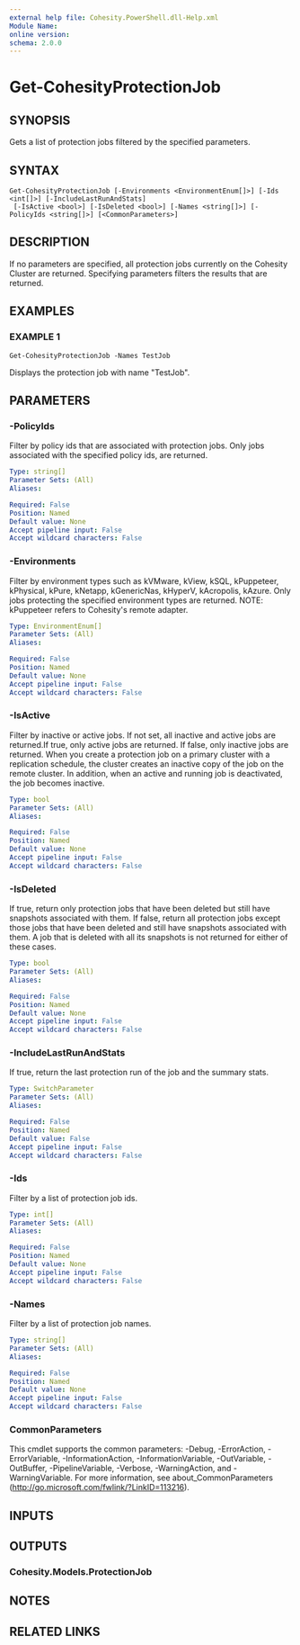 ```yaml
---
external help file: Cohesity.PowerShell.dll-Help.xml
Module Name:
online version:
schema: 2.0.0
---
```


# Get-CohesityProtectionJob

## SYNOPSIS
Gets a list of protection jobs filtered by the specified parameters.

## SYNTAX

```
Get-CohesityProtectionJob [-Environments <EnvironmentEnum[]>] [-Ids <int[]>] [-IncludeLastRunAndStats]
 [-IsActive <bool>] [-IsDeleted <bool>] [-Names <string[]>] [-PolicyIds <string[]>] [<CommonParameters>]
```

## DESCRIPTION
If no parameters are specified, all protection jobs currently on the Cohesity Cluster are returned.
Specifying parameters filters the results that are returned.

## EXAMPLES

### EXAMPLE 1
```
Get-CohesityProtectionJob -Names TestJob
```

Displays the protection job with name "TestJob".

## PARAMETERS

### -PolicyIds
Filter by policy ids that are associated with protection jobs.
Only jobs associated with the specified policy ids, are returned.

```yaml
Type: string[]
Parameter Sets: (All)
Aliases:

Required: False
Position: Named
Default value: None
Accept pipeline input: False
Accept wildcard characters: False
```

### -Environments
Filter by environment types such as kVMware, kView, kSQL, kPuppeteer, kPhysical, kPure, kNetapp, kGenericNas, kHyperV, kAcropolis, kAzure.
Only jobs protecting the specified environment types are returned.
NOTE: kPuppeteer refers to Cohesity's remote adapter.

```yaml
Type: EnvironmentEnum[]
Parameter Sets: (All)
Aliases:

Required: False
Position: Named
Default value: None
Accept pipeline input: False
Accept wildcard characters: False
```

### -IsActive
Filter by inactive or active jobs.
If not set, all inactive and active jobs are returned.If true, only active jobs are returned.
If false, only inactive jobs are returned.
When you create a protection job on a primary cluster with a replication schedule, the cluster creates an inactive copy of the job on the remote cluster.
In addition, when an active and running job is deactivated, the job becomes inactive.

```yaml
Type: bool
Parameter Sets: (All)
Aliases:

Required: False
Position: Named
Default value: None
Accept pipeline input: False
Accept wildcard characters: False
```

### -IsDeleted
If true, return only protection jobs that have been deleted but still have snapshots associated with them.
If false, return all protection jobs except those jobs that have been deleted and still have snapshots associated with them.
A job that is deleted with all its snapshots is not returned for either of these cases.

```yaml
Type: bool
Parameter Sets: (All)
Aliases:

Required: False
Position: Named
Default value: None
Accept pipeline input: False
Accept wildcard characters: False
```

### -IncludeLastRunAndStats
If true, return the last protection run of the job and the summary stats.

```yaml
Type: SwitchParameter
Parameter Sets: (All)
Aliases:

Required: False
Position: Named
Default value: False
Accept pipeline input: False
Accept wildcard characters: False
```

### -Ids
Filter by a list of protection job ids.

```yaml
Type: int[]
Parameter Sets: (All)
Aliases:

Required: False
Position: Named
Default value: None
Accept pipeline input: False
Accept wildcard characters: False
```

### -Names
Filter by a list of protection job names.

```yaml
Type: string[]
Parameter Sets: (All)
Aliases:

Required: False
Position: Named
Default value: None
Accept pipeline input: False
Accept wildcard characters: False
```

### CommonParameters
This cmdlet supports the common parameters: -Debug, -ErrorAction, -ErrorVariable, -InformationAction, -InformationVariable, -OutVariable, -OutBuffer, -PipelineVariable, -Verbose, -WarningAction, and -WarningVariable.
For more information, see about_CommonParameters (http://go.microsoft.com/fwlink/?LinkID=113216).

## INPUTS

## OUTPUTS

### Cohesity.Models.ProtectionJob
## NOTES

## RELATED LINKS
